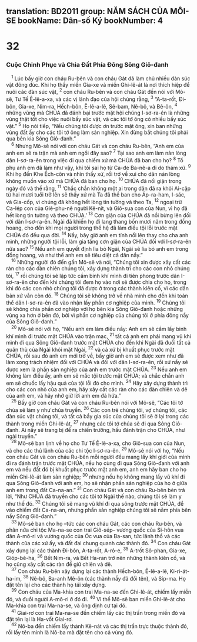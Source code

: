 translation: BD2011
group: NĂM SÁCH CỦA MÔI-SE
bookName: Dân-số Ký 
bookNumber: 4
-------

<div class="title"><h1>32</h1><h3>Cuộc Chinh Phục và Chia Ðất Phía Ðông Sông Giô-đanh</h3></div>
<span class="verse dan_32_1"> <sup>1</sup> Lúc bấy giờ con cháu Ru-bên và con cháu Gát đã làm chủ nhiều đàn súc vật đông đúc. Khi họ thấy miền Gia-xe và miền Ghi-lê-át là nơi thích hiệp để nuôi các đàn súc vật, </span>
<span class="verse dan_32_2"><sup>2</sup> con cháu Ru-bên và con cháu Gát đến nói với Mô-sê, Tư Tế Ê-lê-a-xa, và các vị lãnh đạo của hội chúng rằng, </span>
<span class="verse dan_32_3"><sup>3</sup> “A-ta-rốt, Ði-bôn, Gia-xe, Nim-ra, Hếch-bôn, Ê-lê-a-lê, Sê-bam, Nê-bô, và Bê-ôn, </span>
<span class="verse dan_32_4"><sup>4</sup> những vùng mà CHÚA đã đánh bại trước mặt hội chúng I-sơ-ra-ên là những vùng thật tốt cho việc nuôi bầy súc vật, và các tôi tớ ông có nhiều bầy súc vật.” </span>
<span class="verse dan_32_5"><sup>5</sup> Họ nói tiếp, “Nếu chúng tôi được ơn trước mặt ông, xin ban những vùng đất ấy cho các tôi tớ ông làm sản nghiệp. Xin đừng bắt chúng tôi phải qua bên kia Sông Giô-đanh.”<br/></span>
<span class="verse dan_32_6"> <sup>6</sup> Nhưng Mô-sê nói với con cháu Gát và con cháu Ru-bên, “Anh em của anh em sẽ ra trận mà anh em ngồi đây sao? </span>
<span class="verse dan_32_7"><sup>7</sup> Tại sao anh em làm nản lòng dân I-sơ-ra-ên trong việc đi qua chiếm xứ mà CHÚA đã ban cho họ? </span>
<span class="verse dan_32_8"><sup>8</sup> Tổ phụ anh em đã làm như vậy, khi tôi sai họ từ Ca-đe Ba-nê-a đi do thám xứ. </span>
<span class="verse dan_32_9"><sup>9</sup> Khi họ đến Khe Ếch-côn và nhìn thấy xứ, rồi trở về xui cho dân nản lòng không muốn vào xứ mà CHÚA đã ban cho họ. </span>
<span class="verse dan_32_10"><sup>10</sup> CHÚA đã nổi giận trong ngày đó và thề rằng, </span>
<span class="verse dan_32_11"><sup>11</sup> ‘Chắc chắn không một ai trong dân đã ra khỏi Ai-cập từ hai mươi tuổi trở lên sẽ thấy xứ mà Ta đã thề ban cho Áp-ra-ham, I-sác, và Gia-cốp, vì chúng đã không hết lòng tin tưởng và theo Ta, </span>
<span class="verse dan_32_12"><sup>12</sup> ngoại trừ Ca-lép con của Giê-phu-nê người Kê-nít, và Giô-sua con của Nun, vì họ đã hết lòng tin tưởng và theo CHÚA.’ </span>
<span class="verse dan_32_13"><sup>13</sup> Cơn giận của CHÚA đã nổi bừng lên đối với dân I-sơ-ra-ên. Ngài đã khiến họ đi lang thang bốn mươi năm trong đồng hoang, cho đến khi mọi người trong thế hệ đã làm điều tội lỗi trước mặt CHÚA đó đều qua đời. </span>
<span class="verse dan_32_14"><sup>14</sup> Nầy, bây giờ anh em tính nổi lên thay cho cha anh mình, những người tội lỗi, làm gia tăng cơn giận của CHÚA đối với I-sơ-ra-ên nữa sao? </span>
<span class="verse dan_32_15"><sup>15</sup> Nếu anh em quyết định lìa bỏ Ngài, Ngài sẽ lìa bỏ anh em trong đồng hoang, và như thế anh em sẽ tiêu diệt cả dân nầy.”<br/></span>
<span class="verse dan_32_16"> <sup>16</sup> Những người đó đến gần Mô-sê và nói, “Chúng tôi xin được xây cất các ràn cho các đàn chiên chúng tôi, xây dựng thành trì cho các con nhỏ chúng tôi, </span>
<span class="verse dan_32_17"><sup>17</sup> rồi chúng tôi sẽ lập tức cầm binh khí mình đi tiên phong trước dân I-sơ-ra-ên cho đến khi chúng tôi đem họ vào nơi sẽ được chia cho họ, trong khi đó các con nhỏ chúng tôi đã được ở trong các thành kiên cố, vì các dân bản xứ vẫn còn đó. </span>
<span class="verse dan_32_18"><sup>18</sup> Chúng tôi sẽ không trở về nhà mình cho đến khi toàn thể dân I-sơ-ra-ên đã vào nhận lấy phần cơ nghiệp của mình. </span>
<span class="verse dan_32_19"><sup>19</sup> Chúng tôi sẽ không chia phần cơ nghiệp với họ bên kia Sông Giô-đanh hoặc những vùng xa hơn ở bên đó, bởi vì phần cơ nghiệp của chúng tôi ở phía đông nầy của Sông Giô-đanh.”<br/></span>
<span class="verse dan_32_20"> <sup>20</sup> Mô-sê nói với họ, “Nếu anh em làm điều nầy: Anh em sẽ cầm lấy binh khí mình đi trước mặt CHÚA vào trận mạc, </span>
<span class="verse dan_32_21"><sup>21</sup> tất cả anh em phải mang vũ khí mình đi qua Sông Giô-đanh trước mặt CHÚA cho đến khi Ngài đã đuổi tất cả quân thù của Ngài khỏi mặt Ngài, </span>
<span class="verse dan_32_22"><sup>22</sup> và cả xứ bị khuất phục trước mặt CHÚA, rồi sau đó anh em mới trở về, bấy giờ anh em sẽ được xem như đã làm xong trách nhiệm đối với CHÚA và đối với dân I-sơ-ra-ên, rồi xứ nầy sẽ được xem là phần sản nghiệp của anh em trước mặt CHÚA. </span>
<span class="verse dan_32_23"><sup>23</sup> Nếu anh em không làm điều ấy, anh em sẽ mắc tội trước mặt CHÚA; và chắc chắn anh em sẽ chuốc lấy hậu quả của tội lỗi đó cho mình. </span>
<span class="verse dan_32_24"><sup>24</sup> Hãy xây dựng thành trì cho các con nhỏ của anh em, hãy xây cất các ràn cho các đàn chiên và dê của anh em, và hãy nhớ giữ lời anh em đã hứa.”<br/></span>
<span class="verse dan_32_25"> <sup>25</sup> Bấy giờ con cháu Gát và con cháu Ru-bên nói với Mô-sê, “Các tôi tớ chúa sẽ làm y như chúa truyền. </span>
<span class="verse dan_32_26"><sup>26</sup> Các con trẻ chúng tôi, vợ chúng tôi, các đàn súc vật chúng tôi, và tất cả bầy gia súc của chúng tôi sẽ ở lại trong các thành trong miền Ghi-lê-át, </span>
<span class="verse dan_32_27"><sup>27</sup> nhưng các tôi tớ chúa sẽ đi qua Sông Giô-đanh. Ai nấy sẽ trang bị để ra chiến trường, hầu đánh trận cho CHÚA, như ngài truyền.”<br/></span>
<span class="verse dan_32_28"> <sup>28</sup> Mô-sê ban lịnh về họ cho Tư Tế Ê-lê-a-xa, cho Giô-sua con của Nun, và cho các thủ lãnh của các chi tộc I-sơ-ra-ên. </span>
<span class="verse dan_32_29"><sup>29</sup> Mô-sê nói với họ, “Nếu con cháu Gát và con cháu Ru-bên mỗi người đều mang lấy khí giới của mình đi ra đánh trận trước mặt CHÚA, nếu họ cùng đi qua Sông Giô-đanh với anh em và nếu đất đó bị khuất phục trước mặt anh em, anh em hãy ban cho họ miền Ghi-lê-át làm sản nghiệp; </span>
<span class="verse dan_32_30"><sup>30</sup> nhưng nếu họ không mang lấy vũ khí đi qua Sông Giô-đanh với anh em, họ sẽ nhận phần sản nghiệp của họ ở giữa anh em trong đất Ca-na-an.” </span>
<span class="verse dan_32_31"><sup>31</sup> Con cháu Gát và con cháu Ru-bên bèn trả lời, “Như CHÚA đã truyền cho các tôi tớ Ngài thế nào, chúng tôi sẽ làm y như thế đó. </span>
<span class="verse dan_32_32"><sup>32</sup> Chúng tôi sẽ mang vũ khí đi qua sông trước mặt CHÚA, để vào chiếm đất Ca-na-an, nhưng phần sản nghiệp chúng tôi sẽ nằm phía bên nầy Sông Giô-đanh.”<br/></span>
<span class="verse dan_32_33"> <sup>33</sup> Mô-sê ban cho họ –tức các con cháu Gát, các con cháu Ru-bên, và phân nửa chi tộc Ma-na-se con trai Giô-sép– vương quốc của Si-hôn vua dân A-mô-ri và vương quốc của Óc vua của Ba-san, tức lãnh thổ và các thành của các xứ ấy, và đất đai chung quanh các thành đó. </span>
<span class="verse dan_32_34"><sup>34</sup> Con cháu Gát xây dựng lại các thành Ði-bôn, A-ta-rốt, A-rô-e, </span>
<span class="verse dan_32_35"><sup>35</sup> A-trốt Sô-phan, Gia-xe, Gióp-bê-ha, </span>
<span class="verse dan_32_36"><sup>36</sup> Bết Nim-ra, và Bết Ha-ran trở nên những thành kiên cố, và họ cũng xây cất các ràn để giữ chiên và dê.<br/></span>
<span class="verse dan_32_37"> <sup>37</sup> Con cháu Ru-bên xây dựng lại các thành Hếch-bôn, Ê-lê-a-lê, Ki-ri-át-ha-im, </span>
<span class="verse dan_32_38"><sup>38</sup> Nê-bô, Ba-anh Mê-ôn (các thành nầy đã đổi tên), và Síp-ma. Họ đặt tên lại cho các thành họ tái xây dựng.<br/></span>
<span class="verse dan_32_39"> <sup>39</sup> Con cháu của Ma-khia con trai Ma-na-se đến Ghi-lê-át, chiếm lấy miền đó, và đuổi người A-mô-ri ở đó đi. </span>
<span class="verse dan_32_40"><sup>40</sup> Vì thế Mô-sê ban miền Ghi-lê-át cho Ma-khia con trai Ma-na-se, và ông định cư tại đó.<br/></span>
<span class="verse dan_32_41"> <sup>41</sup> Giai-rơ con trai Ma-na-se đến chiếm lấy các thị trấn trong miền đó và đặt tên lại là Ha-vốt Giai-rơ. <br/></span>
<span class="verse dan_32_42"> <sup>42</sup> Nô-ba đến chiếm lấy thành Kê-nát và các thị trấn trực thuộc thành đó, rồi lấy tên mình là Nô-ba mà đặt tên cho cả vùng đó.<br/></span>
